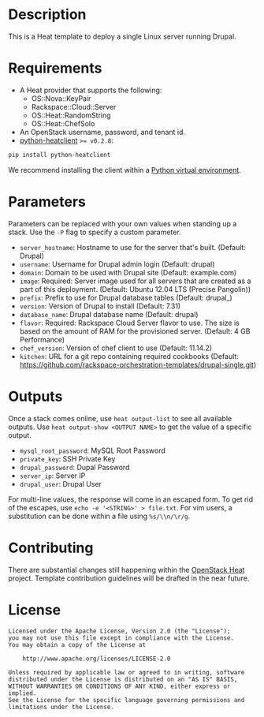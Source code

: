 Description
===========

This is a Heat template to deploy a single Linux server running Drupal.


Requirements
============
* A Heat provider that supports the following:
  * OS::Nova::KeyPair
  * Rackspace::Cloud::Server
  * OS::Heat::RandomString
  * OS::Heat::ChefSolo
* An OpenStack username, password, and tenant id.
* [python-heatclient](https://github.com/openstack/python-heatclient)
`>= v0.2.8`:

```bash
pip install python-heatclient
```

We recommend installing the client within a [Python virtual
environment](http://www.virtualenv.org/).

Parameters
==========
Parameters can be replaced with your own values when standing up a stack. Use
the `-P` flag to specify a custom parameter.

* `server_hostname`: Hostname to use for the server that's built. (Default:
  Drupal)
* `username`: Username for Drupal admin login (Default: drupal)
* `domain`: Domain to be used with Drupal site (Default: example.com)
* `image`: Required: Server image used for all servers that are created as a
  part of this deployment. (Default: Ubuntu 12.04 LTS (Precise Pangolin))
* `prefix`: Prefix to use for Drupal database tables (Default: drupal_)
* `version`: Version of Drupal to install (Default: 7.31)
* `database_name`: Drupal database name (Default: drupal)
* `flavor`: Required: Rackspace Cloud Server flavor to use. The size is based
  on the amount of RAM for the provisioned server. (Default: 4 GB Performance)
* `chef_version`: Version of chef client to use (Default: 11.14.2)
* `kitchen`: URL for a git repo containing required cookbooks (Default:
  https://github.com/rackspace-orchestration-templates/drupal-single.git)

Outputs
=======
Once a stack comes online, use `heat output-list` to see all available outputs.
Use `heat output-show <OUTPUT NAME>` to get the value of a specific output.

* `mysql_root_password`: MySQL Root Password
* `private_key`: SSH Private Key
* `drupal_password`: Dupal Password
* `server_ip`: Server IP
* `drupal_user`: Drupal User

For multi-line values, the response will come in an escaped form. To get rid of
the escapes, use `echo -e '<STRING>' > file.txt`. For vim users, a substitution
can be done within a file using `%s/\\n/\r/g`.

Contributing
============
There are substantial changes still happening within the [OpenStack
Heat](https://wiki.openstack.org/wiki/Heat) project. Template contribution
guidelines will be drafted in the near future.

License
=======
```
Licensed under the Apache License, Version 2.0 (the "License");
you may not use this file except in compliance with the License.
You may obtain a copy of the License at

    http://www.apache.org/licenses/LICENSE-2.0

Unless required by applicable law or agreed to in writing, software
distributed under the License is distributed on an "AS IS" BASIS,
WITHOUT WARRANTIES OR CONDITIONS OF ANY KIND, either express or implied.
See the License for the specific language governing permissions and
limitations under the License.
```

